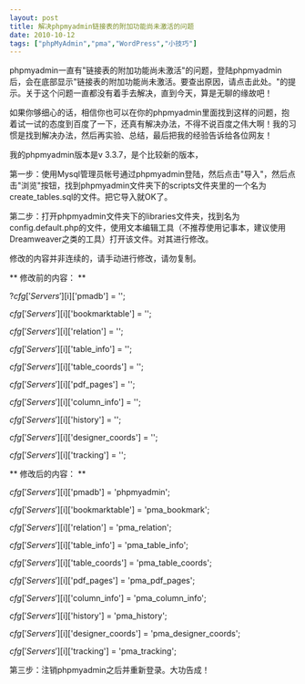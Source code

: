 ```yaml
---
layout: post
title: 解决phpmyadmin链接表的附加功能尚未激活的问题		
date: 2010-10-12
tags: ["phpMyAdmin","pma","WordPress","小技巧"]
---
```


phpmyadmin一直有"链接表的附加功能尚未激活"的问题，登陆phpmyadmin后，会在底部显示"链接表的附加功能尚未激活。要查出原因，请点击此处。"的提示。关于这个问题一直都没有着手去解决，直到今天，算是无聊的缘故吧！

如果你够细心的话，相信你也可以在你的phpmyadmin里面找到这样的问题，抱着试一试的态度到百度了一下，还真有解决办法，不得不说百度之伟大啊！我的习惯是找到解决办法，然后再实验、总结，最后把我的经验告诉给各位网友！

我的phpmyadmin版本是v 3.3.7，是个比较新的版本，

第一步：使用Mysql管理员帐号通过phpmyadmin登陆，然后点击"导入"，然后点击"浏览"按钮，找到phpmyadmin文件夹下的scripts文件夹里的一个名为create_tables.sql的文件。把它导入就OK了。

第二步：打开phpmyadmin文件夹下的libraries文件夹，找到名为config.default.php的文件，使用文本编辑工具（不推荐使用记事本，建议使用Dreamweaver之类的工具）打开该文件。对其进行修改。

修改的内容并非连续的，请手动进行修改，请勿复制。

** 修改前的内容： **

?$cfg['Servers'][$i]['pmadb'] = '';

$cfg['Servers'][$i]['bookmarktable'] = '';

$cfg['Servers'][$i]['relation'] = '';

$cfg['Servers'][$i]['table_info'] = '';

$cfg['Servers'][$i]['table_coords'] = '';

$cfg['Servers'][$i]['pdf_pages'] = '';

$cfg['Servers'][$i]['column_info'] = '';

$cfg['Servers'][$i]['history'] = '';

$cfg['Servers'][$i]['designer_coords'] = '';

$cfg['Servers'][$i]['tracking'] = '';

** 修改后的内容： **

$cfg['Servers'][$i]['pmadb'] = 'phpmyadmin';

$cfg['Servers'][$i]['bookmarktable'] = 'pma_bookmark';

$cfg['Servers'][$i]['relation'] = 'pma_relation';

$cfg['Servers'][$i]['table_info'] = 'pma_table_info';

$cfg['Servers'][$i]['table_coords'] = 'pma_table_coords';

$cfg['Servers'][$i]['pdf_pages'] = 'pma_pdf_pages';

$cfg['Servers'][$i]['column_info'] = 'pma_column_info';

$cfg['Servers'][$i]['history'] = 'pma_history';

$cfg['Servers'][$i]['designer_coords'] = 'pma_designer_coords';

$cfg['Servers'][$i]['tracking'] = 'pma_tracking';

第三步：注销phpmyadmin之后并重新登录。大功告成！		